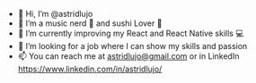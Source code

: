 - 👋 Hi, I’m @astridlujo
- 👀 I’m a music nerd 🎹 and sushi Lover 🍣 
- 🌱 I’m currently improving my React and React Native skills 💻 
- 💞️ I’m looking for a job where I can show my skills and passion
- 📫 You can reach me at astridlujo@gmail.com or in LinkedIn https://www.linkedin.com/in/astridlujo/

<!---
astridlujo/astridlujo is a ✨ special ✨ repository because its `README.md` (this file) appears on your GitHub profile.
You can click the Preview link to take a look at your changes.
--->
